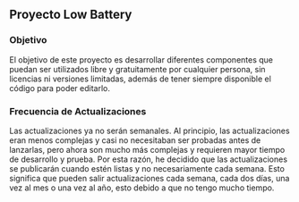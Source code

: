 ## Proyecto Low Battery


### Objetivo
El objetivo de este proyecto es desarrollar diferentes componentes que puedan ser utilizados libre y gratuitamente por cualquier persona, sin licencias ni versiones limitadas, además de tener siempre disponible el código para poder editarlo.

### Frecuencia de Actualizaciones
Las actualizaciones ya no serán semanales. Al principio, las actualizaciones eran menos complejas y casi no necesitaban ser probadas antes de lanzarlas, pero ahora son mucho más complejas y requieren mayor tiempo de desarrollo y prueba. Por esta razón, he decidido que las actualizaciones se publicarán cuando estén listas y no necesariamente cada semana. Esto significa que pueden salir actualizaciones cada semana, cada dos días, una vez al mes o una vez al año, esto debido a que no tengo mucho tiempo.